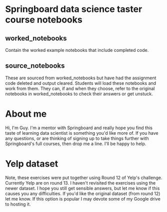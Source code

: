 # Springboard data science taster course notebooks

## worked_notebooks
Contain the worked example notebooks that include completed code.

## source_notebooks
These are sourced from worked_notebooks but have had the assignment
code deleted and output cleared.
Students will load these notebooks and work from them. They can, if
and when they choose, refer to the original notebooks in worked_notebooks
to check their answers or get unstuck.

# About me
Hi, I'm Guy. I'm a mentor with Springboard and really hope you find this taste
of learning data scientist is something you'd like more of. If you have any
questions, or are thinking of signing up to take things further with
Springboard's full courses, then drop me a line. I'll be happy to help.

# Yelp dataset
Note, these exercises were put together using Round 12 of Yelp's
challenge. Currently Yelp are on round 13. I haven't revisited the exercises
using the newer dataset. I hope you still get sensible answers, but let
me know if this causes you any difficulties. If you'd like the original
dataset (from round 12) let me know. If this option is popular I may
devote some of my Google drive to hosting it.
